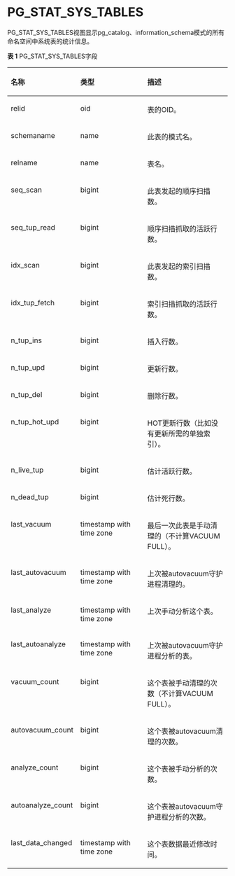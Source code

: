 # PG\_STAT\_SYS\_TABLES<a name="ZH-CN_TOPIC_0242385979"></a>

PG\_STAT\_SYS\_TABLES视图显示pg\_catalog、information\_schema模式的所有命名空间中系统表的统计信息。

**表 1**  PG\_STAT\_SYS\_TABLES字段

<a name="zh-cn_topic_0237122452_zh-cn_topic_0059777944_tb0ad026b12cd46328ad1e268932cc38a"></a>
<table><thead align="left"><tr id="zh-cn_topic_0237122452_zh-cn_topic_0059777944_r82693b0266304d6f93c47feb497147b0"><th class="cellrowborder" valign="top" width="23.03%" id="mcps1.2.4.1.1"><p id="zh-cn_topic_0237122452_zh-cn_topic_0059777944_a1fddbfa2ac2a4331a07e90c281017f47"><a name="zh-cn_topic_0237122452_zh-cn_topic_0059777944_a1fddbfa2ac2a4331a07e90c281017f47"></a><a name="zh-cn_topic_0237122452_zh-cn_topic_0059777944_a1fddbfa2ac2a4331a07e90c281017f47"></a>名称</p>
</th>
<th class="cellrowborder" valign="top" width="33.93%" id="mcps1.2.4.1.2"><p id="zh-cn_topic_0237122452_zh-cn_topic_0059777944_a1ad3a52942f04d3d8cba521d6fdc0f7d"><a name="zh-cn_topic_0237122452_zh-cn_topic_0059777944_a1ad3a52942f04d3d8cba521d6fdc0f7d"></a><a name="zh-cn_topic_0237122452_zh-cn_topic_0059777944_a1ad3a52942f04d3d8cba521d6fdc0f7d"></a>类型</p>
</th>
<th class="cellrowborder" valign="top" width="43.04%" id="mcps1.2.4.1.3"><p id="zh-cn_topic_0237122452_zh-cn_topic_0059777944_acef70f03385240f4b3354ae1f6fb70cf"><a name="zh-cn_topic_0237122452_zh-cn_topic_0059777944_acef70f03385240f4b3354ae1f6fb70cf"></a><a name="zh-cn_topic_0237122452_zh-cn_topic_0059777944_acef70f03385240f4b3354ae1f6fb70cf"></a>描述</p>
</th>
</tr>
</thead>
<tbody><tr id="zh-cn_topic_0237122452_zh-cn_topic_0059777944_r71d48af909434205ad84c8bb884ba0b8"><td class="cellrowborder" valign="top" width="23.03%" headers="mcps1.2.4.1.1 "><p id="zh-cn_topic_0237122452_zh-cn_topic_0059777944_a266d98c968d54f57a7ef840913ec623a"><a name="zh-cn_topic_0237122452_zh-cn_topic_0059777944_a266d98c968d54f57a7ef840913ec623a"></a><a name="zh-cn_topic_0237122452_zh-cn_topic_0059777944_a266d98c968d54f57a7ef840913ec623a"></a>relid</p>
</td>
<td class="cellrowborder" valign="top" width="33.93%" headers="mcps1.2.4.1.2 "><p id="zh-cn_topic_0237122452_zh-cn_topic_0059777944_a29b7cd189bc0489faeefcd53084dfbb4"><a name="zh-cn_topic_0237122452_zh-cn_topic_0059777944_a29b7cd189bc0489faeefcd53084dfbb4"></a><a name="zh-cn_topic_0237122452_zh-cn_topic_0059777944_a29b7cd189bc0489faeefcd53084dfbb4"></a>oid</p>
</td>
<td class="cellrowborder" valign="top" width="43.04%" headers="mcps1.2.4.1.3 "><p id="zh-cn_topic_0237122452_zh-cn_topic_0059777944_a24d35e0e522f4d138ad77e2e9d6b29a0"><a name="zh-cn_topic_0237122452_zh-cn_topic_0059777944_a24d35e0e522f4d138ad77e2e9d6b29a0"></a><a name="zh-cn_topic_0237122452_zh-cn_topic_0059777944_a24d35e0e522f4d138ad77e2e9d6b29a0"></a>表的OID。</p>
</td>
</tr>
<tr id="zh-cn_topic_0237122452_zh-cn_topic_0059777944_r7fa2f7e47b864ed987e67f163d3ff0c1"><td class="cellrowborder" valign="top" width="23.03%" headers="mcps1.2.4.1.1 "><p id="zh-cn_topic_0237122452_zh-cn_topic_0059777944_a3f53e7bcb6a0488b9d7b923976b72de1"><a name="zh-cn_topic_0237122452_zh-cn_topic_0059777944_a3f53e7bcb6a0488b9d7b923976b72de1"></a><a name="zh-cn_topic_0237122452_zh-cn_topic_0059777944_a3f53e7bcb6a0488b9d7b923976b72de1"></a>schemaname</p>
</td>
<td class="cellrowborder" valign="top" width="33.93%" headers="mcps1.2.4.1.2 "><p id="zh-cn_topic_0237122452_zh-cn_topic_0059777944_abc26d6b38a75483593492bbe370b9150"><a name="zh-cn_topic_0237122452_zh-cn_topic_0059777944_abc26d6b38a75483593492bbe370b9150"></a><a name="zh-cn_topic_0237122452_zh-cn_topic_0059777944_abc26d6b38a75483593492bbe370b9150"></a>name</p>
</td>
<td class="cellrowborder" valign="top" width="43.04%" headers="mcps1.2.4.1.3 "><p id="zh-cn_topic_0237122452_zh-cn_topic_0059777944_ab1799c79d0e84f1abac0e575c30cd6e6"><a name="zh-cn_topic_0237122452_zh-cn_topic_0059777944_ab1799c79d0e84f1abac0e575c30cd6e6"></a><a name="zh-cn_topic_0237122452_zh-cn_topic_0059777944_ab1799c79d0e84f1abac0e575c30cd6e6"></a>此表的模式名。</p>
</td>
</tr>
<tr id="zh-cn_topic_0237122452_zh-cn_topic_0059777944_rb19df682a72440379369f232f8024a04"><td class="cellrowborder" valign="top" width="23.03%" headers="mcps1.2.4.1.1 "><p id="zh-cn_topic_0237122452_zh-cn_topic_0059777944_a3a237586cf5340a48e81157ea082127a"><a name="zh-cn_topic_0237122452_zh-cn_topic_0059777944_a3a237586cf5340a48e81157ea082127a"></a><a name="zh-cn_topic_0237122452_zh-cn_topic_0059777944_a3a237586cf5340a48e81157ea082127a"></a>relname</p>
</td>
<td class="cellrowborder" valign="top" width="33.93%" headers="mcps1.2.4.1.2 "><p id="zh-cn_topic_0237122452_zh-cn_topic_0059777944_a5e7fe87c8c714f16b7a77e9f6f820aea"><a name="zh-cn_topic_0237122452_zh-cn_topic_0059777944_a5e7fe87c8c714f16b7a77e9f6f820aea"></a><a name="zh-cn_topic_0237122452_zh-cn_topic_0059777944_a5e7fe87c8c714f16b7a77e9f6f820aea"></a>name</p>
</td>
<td class="cellrowborder" valign="top" width="43.04%" headers="mcps1.2.4.1.3 "><p id="zh-cn_topic_0237122452_zh-cn_topic_0059777944_aae81d3124ca1475b8f6a9b684fcf2d9c"><a name="zh-cn_topic_0237122452_zh-cn_topic_0059777944_aae81d3124ca1475b8f6a9b684fcf2d9c"></a><a name="zh-cn_topic_0237122452_zh-cn_topic_0059777944_aae81d3124ca1475b8f6a9b684fcf2d9c"></a>表名。</p>
</td>
</tr>
<tr id="zh-cn_topic_0237122452_zh-cn_topic_0059777944_rb836e203e596436e9b9e37d75f260224"><td class="cellrowborder" valign="top" width="23.03%" headers="mcps1.2.4.1.1 "><p id="zh-cn_topic_0237122452_zh-cn_topic_0059777944_a4d9d69d3995a4f3ea3d02dbe2ba34bd4"><a name="zh-cn_topic_0237122452_zh-cn_topic_0059777944_a4d9d69d3995a4f3ea3d02dbe2ba34bd4"></a><a name="zh-cn_topic_0237122452_zh-cn_topic_0059777944_a4d9d69d3995a4f3ea3d02dbe2ba34bd4"></a>seq_scan</p>
</td>
<td class="cellrowborder" valign="top" width="33.93%" headers="mcps1.2.4.1.2 "><p id="zh-cn_topic_0237122452_zh-cn_topic_0059777944_ae17c4337d635446d8be8d47a4fcda8a0"><a name="zh-cn_topic_0237122452_zh-cn_topic_0059777944_ae17c4337d635446d8be8d47a4fcda8a0"></a><a name="zh-cn_topic_0237122452_zh-cn_topic_0059777944_ae17c4337d635446d8be8d47a4fcda8a0"></a>bigint</p>
</td>
<td class="cellrowborder" valign="top" width="43.04%" headers="mcps1.2.4.1.3 "><p id="zh-cn_topic_0237122452_zh-cn_topic_0059777944_a8293789e56424fc2a730848620d55c87"><a name="zh-cn_topic_0237122452_zh-cn_topic_0059777944_a8293789e56424fc2a730848620d55c87"></a><a name="zh-cn_topic_0237122452_zh-cn_topic_0059777944_a8293789e56424fc2a730848620d55c87"></a>此表发起的顺序扫描数。</p>
</td>
</tr>
<tr id="zh-cn_topic_0237122452_zh-cn_topic_0059777944_rb11753ef83144fbb8c379bad96ba902b"><td class="cellrowborder" valign="top" width="23.03%" headers="mcps1.2.4.1.1 "><p id="zh-cn_topic_0237122452_zh-cn_topic_0059777944_a9e461b099c614c54bff917beec3bd334"><a name="zh-cn_topic_0237122452_zh-cn_topic_0059777944_a9e461b099c614c54bff917beec3bd334"></a><a name="zh-cn_topic_0237122452_zh-cn_topic_0059777944_a9e461b099c614c54bff917beec3bd334"></a>seq_tup_read</p>
</td>
<td class="cellrowborder" valign="top" width="33.93%" headers="mcps1.2.4.1.2 "><p id="zh-cn_topic_0237122452_zh-cn_topic_0059777944_ac8c0bc7ffb8a48af86dc93d8035a3f74"><a name="zh-cn_topic_0237122452_zh-cn_topic_0059777944_ac8c0bc7ffb8a48af86dc93d8035a3f74"></a><a name="zh-cn_topic_0237122452_zh-cn_topic_0059777944_ac8c0bc7ffb8a48af86dc93d8035a3f74"></a>bigint</p>
</td>
<td class="cellrowborder" valign="top" width="43.04%" headers="mcps1.2.4.1.3 "><p id="zh-cn_topic_0237122452_zh-cn_topic_0059777944_aa8438bd23c084b23be563032f6ff66a5"><a name="zh-cn_topic_0237122452_zh-cn_topic_0059777944_aa8438bd23c084b23be563032f6ff66a5"></a><a name="zh-cn_topic_0237122452_zh-cn_topic_0059777944_aa8438bd23c084b23be563032f6ff66a5"></a>顺序扫描抓取的活跃行数。</p>
</td>
</tr>
<tr id="zh-cn_topic_0237122452_zh-cn_topic_0059777944_r25d11bab61904550a2e7e7398b8aef98"><td class="cellrowborder" valign="top" width="23.03%" headers="mcps1.2.4.1.1 "><p id="zh-cn_topic_0237122452_zh-cn_topic_0059777944_a04d4f99629f04d2f8f0d327327912b63"><a name="zh-cn_topic_0237122452_zh-cn_topic_0059777944_a04d4f99629f04d2f8f0d327327912b63"></a><a name="zh-cn_topic_0237122452_zh-cn_topic_0059777944_a04d4f99629f04d2f8f0d327327912b63"></a>idx_scan</p>
</td>
<td class="cellrowborder" valign="top" width="33.93%" headers="mcps1.2.4.1.2 "><p id="zh-cn_topic_0237122452_zh-cn_topic_0059777944_ac87e8f2fb25e4a4eb2006609a8153e71"><a name="zh-cn_topic_0237122452_zh-cn_topic_0059777944_ac87e8f2fb25e4a4eb2006609a8153e71"></a><a name="zh-cn_topic_0237122452_zh-cn_topic_0059777944_ac87e8f2fb25e4a4eb2006609a8153e71"></a>bigint</p>
</td>
<td class="cellrowborder" valign="top" width="43.04%" headers="mcps1.2.4.1.3 "><p id="zh-cn_topic_0237122452_zh-cn_topic_0059777944_aecbb6b641406436cbc03d042049da935"><a name="zh-cn_topic_0237122452_zh-cn_topic_0059777944_aecbb6b641406436cbc03d042049da935"></a><a name="zh-cn_topic_0237122452_zh-cn_topic_0059777944_aecbb6b641406436cbc03d042049da935"></a>此表发起的索引扫描数。</p>
</td>
</tr>
<tr id="zh-cn_topic_0237122452_zh-cn_topic_0059777944_r425fe6b3b0de46a899b153552c829be8"><td class="cellrowborder" valign="top" width="23.03%" headers="mcps1.2.4.1.1 "><p id="zh-cn_topic_0237122452_zh-cn_topic_0059777944_aebfd641ddae84ec993fc4ce8442f208e"><a name="zh-cn_topic_0237122452_zh-cn_topic_0059777944_aebfd641ddae84ec993fc4ce8442f208e"></a><a name="zh-cn_topic_0237122452_zh-cn_topic_0059777944_aebfd641ddae84ec993fc4ce8442f208e"></a>idx_tup_fetch</p>
</td>
<td class="cellrowborder" valign="top" width="33.93%" headers="mcps1.2.4.1.2 "><p id="zh-cn_topic_0237122452_zh-cn_topic_0059777944_ab5158d946eec4c85b9325868fb906999"><a name="zh-cn_topic_0237122452_zh-cn_topic_0059777944_ab5158d946eec4c85b9325868fb906999"></a><a name="zh-cn_topic_0237122452_zh-cn_topic_0059777944_ab5158d946eec4c85b9325868fb906999"></a>bigint</p>
</td>
<td class="cellrowborder" valign="top" width="43.04%" headers="mcps1.2.4.1.3 "><p id="zh-cn_topic_0237122452_zh-cn_topic_0059777944_a637a963842544c99bb65a6ff36d70aba"><a name="zh-cn_topic_0237122452_zh-cn_topic_0059777944_a637a963842544c99bb65a6ff36d70aba"></a><a name="zh-cn_topic_0237122452_zh-cn_topic_0059777944_a637a963842544c99bb65a6ff36d70aba"></a>索引扫描抓取的活跃行数。</p>
</td>
</tr>
<tr id="zh-cn_topic_0237122452_zh-cn_topic_0059777944_r422e2bfbfdfe4e8089dee473267d5cb2"><td class="cellrowborder" valign="top" width="23.03%" headers="mcps1.2.4.1.1 "><p id="zh-cn_topic_0237122452_zh-cn_topic_0059777944_a5e6eab5c8d0c4a809fc13f537461cc7b"><a name="zh-cn_topic_0237122452_zh-cn_topic_0059777944_a5e6eab5c8d0c4a809fc13f537461cc7b"></a><a name="zh-cn_topic_0237122452_zh-cn_topic_0059777944_a5e6eab5c8d0c4a809fc13f537461cc7b"></a>n_tup_ins</p>
</td>
<td class="cellrowborder" valign="top" width="33.93%" headers="mcps1.2.4.1.2 "><p id="zh-cn_topic_0237122452_zh-cn_topic_0059777944_a9aac495291c74baaabcbf047aa0f60cd"><a name="zh-cn_topic_0237122452_zh-cn_topic_0059777944_a9aac495291c74baaabcbf047aa0f60cd"></a><a name="zh-cn_topic_0237122452_zh-cn_topic_0059777944_a9aac495291c74baaabcbf047aa0f60cd"></a>bigint</p>
</td>
<td class="cellrowborder" valign="top" width="43.04%" headers="mcps1.2.4.1.3 "><p id="zh-cn_topic_0237122452_zh-cn_topic_0059777944_a667be5a354e14b1ab399cdc8e80e1ee2"><a name="zh-cn_topic_0237122452_zh-cn_topic_0059777944_a667be5a354e14b1ab399cdc8e80e1ee2"></a><a name="zh-cn_topic_0237122452_zh-cn_topic_0059777944_a667be5a354e14b1ab399cdc8e80e1ee2"></a>插入行数。</p>
</td>
</tr>
<tr id="zh-cn_topic_0237122452_zh-cn_topic_0059777944_r5a5e6bbb09524845b6017b2ac3ff52ff"><td class="cellrowborder" valign="top" width="23.03%" headers="mcps1.2.4.1.1 "><p id="zh-cn_topic_0237122452_zh-cn_topic_0059777944_a908d6710b15a435ab996e9fbe271c86b"><a name="zh-cn_topic_0237122452_zh-cn_topic_0059777944_a908d6710b15a435ab996e9fbe271c86b"></a><a name="zh-cn_topic_0237122452_zh-cn_topic_0059777944_a908d6710b15a435ab996e9fbe271c86b"></a>n_tup_upd</p>
</td>
<td class="cellrowborder" valign="top" width="33.93%" headers="mcps1.2.4.1.2 "><p id="zh-cn_topic_0237122452_zh-cn_topic_0059777944_a3463750cab23434cb9c2feda0c8f50be"><a name="zh-cn_topic_0237122452_zh-cn_topic_0059777944_a3463750cab23434cb9c2feda0c8f50be"></a><a name="zh-cn_topic_0237122452_zh-cn_topic_0059777944_a3463750cab23434cb9c2feda0c8f50be"></a>bigint</p>
</td>
<td class="cellrowborder" valign="top" width="43.04%" headers="mcps1.2.4.1.3 "><p id="zh-cn_topic_0237122452_zh-cn_topic_0059777944_a3be83789c0d146fdab782c6e25cd839a"><a name="zh-cn_topic_0237122452_zh-cn_topic_0059777944_a3be83789c0d146fdab782c6e25cd839a"></a><a name="zh-cn_topic_0237122452_zh-cn_topic_0059777944_a3be83789c0d146fdab782c6e25cd839a"></a>更新行数。</p>
</td>
</tr>
<tr id="zh-cn_topic_0237122452_zh-cn_topic_0059777944_rc392fc325d824d9db70ce2dc72b9a6f9"><td class="cellrowborder" valign="top" width="23.03%" headers="mcps1.2.4.1.1 "><p id="zh-cn_topic_0237122452_zh-cn_topic_0059777944_a1749f7632e2d4e4599717a20c036719d"><a name="zh-cn_topic_0237122452_zh-cn_topic_0059777944_a1749f7632e2d4e4599717a20c036719d"></a><a name="zh-cn_topic_0237122452_zh-cn_topic_0059777944_a1749f7632e2d4e4599717a20c036719d"></a>n_tup_del</p>
</td>
<td class="cellrowborder" valign="top" width="33.93%" headers="mcps1.2.4.1.2 "><p id="zh-cn_topic_0237122452_zh-cn_topic_0059777944_ad386dc6b4c194373b4e830aac3ab6c24"><a name="zh-cn_topic_0237122452_zh-cn_topic_0059777944_ad386dc6b4c194373b4e830aac3ab6c24"></a><a name="zh-cn_topic_0237122452_zh-cn_topic_0059777944_ad386dc6b4c194373b4e830aac3ab6c24"></a>bigint</p>
</td>
<td class="cellrowborder" valign="top" width="43.04%" headers="mcps1.2.4.1.3 "><p id="zh-cn_topic_0237122452_zh-cn_topic_0059777944_afe16085394af4112a9e5d8a4890bc671"><a name="zh-cn_topic_0237122452_zh-cn_topic_0059777944_afe16085394af4112a9e5d8a4890bc671"></a><a name="zh-cn_topic_0237122452_zh-cn_topic_0059777944_afe16085394af4112a9e5d8a4890bc671"></a>删除行数。</p>
</td>
</tr>
<tr id="zh-cn_topic_0237122452_zh-cn_topic_0059777944_r3fdc1ce64acf4dd5a9984bb0cc940957"><td class="cellrowborder" valign="top" width="23.03%" headers="mcps1.2.4.1.1 "><p id="zh-cn_topic_0237122452_zh-cn_topic_0059777944_ab14bb976914247448c57d689a528a104"><a name="zh-cn_topic_0237122452_zh-cn_topic_0059777944_ab14bb976914247448c57d689a528a104"></a><a name="zh-cn_topic_0237122452_zh-cn_topic_0059777944_ab14bb976914247448c57d689a528a104"></a>n_tup_hot_upd</p>
</td>
<td class="cellrowborder" valign="top" width="33.93%" headers="mcps1.2.4.1.2 "><p id="zh-cn_topic_0237122452_zh-cn_topic_0059777944_a1db854c9cd914a428cd78b977027de50"><a name="zh-cn_topic_0237122452_zh-cn_topic_0059777944_a1db854c9cd914a428cd78b977027de50"></a><a name="zh-cn_topic_0237122452_zh-cn_topic_0059777944_a1db854c9cd914a428cd78b977027de50"></a>bigint</p>
</td>
<td class="cellrowborder" valign="top" width="43.04%" headers="mcps1.2.4.1.3 "><p id="zh-cn_topic_0237122452_zh-cn_topic_0059777944_aa7b875292a404df597cb3ca488f851e3"><a name="zh-cn_topic_0237122452_zh-cn_topic_0059777944_aa7b875292a404df597cb3ca488f851e3"></a><a name="zh-cn_topic_0237122452_zh-cn_topic_0059777944_aa7b875292a404df597cb3ca488f851e3"></a>HOT更新行数（比如没有更新所需的单独索引）。</p>
</td>
</tr>
<tr id="zh-cn_topic_0237122452_zh-cn_topic_0059777944_rfdca496aaae547f8b916f4164bbfc5b7"><td class="cellrowborder" valign="top" width="23.03%" headers="mcps1.2.4.1.1 "><p id="zh-cn_topic_0237122452_zh-cn_topic_0059777944_a3aea8a42040b43daae398f11088268b4"><a name="zh-cn_topic_0237122452_zh-cn_topic_0059777944_a3aea8a42040b43daae398f11088268b4"></a><a name="zh-cn_topic_0237122452_zh-cn_topic_0059777944_a3aea8a42040b43daae398f11088268b4"></a>n_live_tup</p>
</td>
<td class="cellrowborder" valign="top" width="33.93%" headers="mcps1.2.4.1.2 "><p id="zh-cn_topic_0237122452_zh-cn_topic_0059777944_ae6540723eb1543dc8e38dfaa6ab74215"><a name="zh-cn_topic_0237122452_zh-cn_topic_0059777944_ae6540723eb1543dc8e38dfaa6ab74215"></a><a name="zh-cn_topic_0237122452_zh-cn_topic_0059777944_ae6540723eb1543dc8e38dfaa6ab74215"></a>bigint</p>
</td>
<td class="cellrowborder" valign="top" width="43.04%" headers="mcps1.2.4.1.3 "><p id="zh-cn_topic_0237122452_zh-cn_topic_0059777944_abfb7a9716afb411c8c4ea71509aedd1a"><a name="zh-cn_topic_0237122452_zh-cn_topic_0059777944_abfb7a9716afb411c8c4ea71509aedd1a"></a><a name="zh-cn_topic_0237122452_zh-cn_topic_0059777944_abfb7a9716afb411c8c4ea71509aedd1a"></a>估计活跃行数。</p>
</td>
</tr>
<tr id="zh-cn_topic_0237122452_zh-cn_topic_0059777944_r499812024ed84253983693257516fd4e"><td class="cellrowborder" valign="top" width="23.03%" headers="mcps1.2.4.1.1 "><p id="zh-cn_topic_0237122452_zh-cn_topic_0059777944_a839947c70727430e8bd902653648dace"><a name="zh-cn_topic_0237122452_zh-cn_topic_0059777944_a839947c70727430e8bd902653648dace"></a><a name="zh-cn_topic_0237122452_zh-cn_topic_0059777944_a839947c70727430e8bd902653648dace"></a>n_dead_tup</p>
</td>
<td class="cellrowborder" valign="top" width="33.93%" headers="mcps1.2.4.1.2 "><p id="zh-cn_topic_0237122452_zh-cn_topic_0059777944_a0b7ab54f0aea45d0bb6dc49a5e17acc2"><a name="zh-cn_topic_0237122452_zh-cn_topic_0059777944_a0b7ab54f0aea45d0bb6dc49a5e17acc2"></a><a name="zh-cn_topic_0237122452_zh-cn_topic_0059777944_a0b7ab54f0aea45d0bb6dc49a5e17acc2"></a>bigint</p>
</td>
<td class="cellrowborder" valign="top" width="43.04%" headers="mcps1.2.4.1.3 "><p id="zh-cn_topic_0237122452_zh-cn_topic_0059777944_a321143e742f24c7d96b289b85ef83ffc"><a name="zh-cn_topic_0237122452_zh-cn_topic_0059777944_a321143e742f24c7d96b289b85ef83ffc"></a><a name="zh-cn_topic_0237122452_zh-cn_topic_0059777944_a321143e742f24c7d96b289b85ef83ffc"></a>估计死行数。</p>
</td>
</tr>
<tr id="zh-cn_topic_0237122452_zh-cn_topic_0059777944_r43095aec03b8483794b0bae4136b042e"><td class="cellrowborder" valign="top" width="23.03%" headers="mcps1.2.4.1.1 "><p id="zh-cn_topic_0237122452_zh-cn_topic_0059777944_aee420c4ba9714cb7816848fba798e9e4"><a name="zh-cn_topic_0237122452_zh-cn_topic_0059777944_aee420c4ba9714cb7816848fba798e9e4"></a><a name="zh-cn_topic_0237122452_zh-cn_topic_0059777944_aee420c4ba9714cb7816848fba798e9e4"></a>last_vacuum</p>
</td>
<td class="cellrowborder" valign="top" width="33.93%" headers="mcps1.2.4.1.2 "><p id="zh-cn_topic_0237122452_zh-cn_topic_0059777944_a22661513e8754fed8d63f9772072db58"><a name="zh-cn_topic_0237122452_zh-cn_topic_0059777944_a22661513e8754fed8d63f9772072db58"></a><a name="zh-cn_topic_0237122452_zh-cn_topic_0059777944_a22661513e8754fed8d63f9772072db58"></a>timestamp with time zone</p>
</td>
<td class="cellrowborder" valign="top" width="43.04%" headers="mcps1.2.4.1.3 "><p id="zh-cn_topic_0237122452_zh-cn_topic_0059777944_a0515be8504914453a8457a32ab1c615c"><a name="zh-cn_topic_0237122452_zh-cn_topic_0059777944_a0515be8504914453a8457a32ab1c615c"></a><a name="zh-cn_topic_0237122452_zh-cn_topic_0059777944_a0515be8504914453a8457a32ab1c615c"></a>最后一次此表是手动清理的（不计算VACUUM FULL）。</p>
</td>
</tr>
<tr id="zh-cn_topic_0237122452_zh-cn_topic_0059777944_rcd13a7d67c324194b91944fcdfc391ff"><td class="cellrowborder" valign="top" width="23.03%" headers="mcps1.2.4.1.1 "><p id="zh-cn_topic_0237122452_zh-cn_topic_0059777944_a7345e79c0d7842f2b6fd723d1aebe48b"><a name="zh-cn_topic_0237122452_zh-cn_topic_0059777944_a7345e79c0d7842f2b6fd723d1aebe48b"></a><a name="zh-cn_topic_0237122452_zh-cn_topic_0059777944_a7345e79c0d7842f2b6fd723d1aebe48b"></a>last_autovacuum</p>
</td>
<td class="cellrowborder" valign="top" width="33.93%" headers="mcps1.2.4.1.2 "><p id="zh-cn_topic_0237122452_zh-cn_topic_0059777944_adde8d18d733546ad83521eae9ff33864"><a name="zh-cn_topic_0237122452_zh-cn_topic_0059777944_adde8d18d733546ad83521eae9ff33864"></a><a name="zh-cn_topic_0237122452_zh-cn_topic_0059777944_adde8d18d733546ad83521eae9ff33864"></a>timestamp with time zone</p>
</td>
<td class="cellrowborder" valign="top" width="43.04%" headers="mcps1.2.4.1.3 "><p id="zh-cn_topic_0237122452_zh-cn_topic_0059777944_a364218db520743279f98f024a4fd87f9"><a name="zh-cn_topic_0237122452_zh-cn_topic_0059777944_a364218db520743279f98f024a4fd87f9"></a><a name="zh-cn_topic_0237122452_zh-cn_topic_0059777944_a364218db520743279f98f024a4fd87f9"></a>上次被autovacuum守护进程清理的。</p>
</td>
</tr>
<tr id="zh-cn_topic_0237122452_zh-cn_topic_0059777944_rc273d0d2266443d9acf9a1ff6fbcbfc7"><td class="cellrowborder" valign="top" width="23.03%" headers="mcps1.2.4.1.1 "><p id="zh-cn_topic_0237122452_zh-cn_topic_0059777944_adbe53523ceec40ee94aeae93584ed039"><a name="zh-cn_topic_0237122452_zh-cn_topic_0059777944_adbe53523ceec40ee94aeae93584ed039"></a><a name="zh-cn_topic_0237122452_zh-cn_topic_0059777944_adbe53523ceec40ee94aeae93584ed039"></a>last_analyze</p>
</td>
<td class="cellrowborder" valign="top" width="33.93%" headers="mcps1.2.4.1.2 "><p id="zh-cn_topic_0237122452_zh-cn_topic_0059777944_afa3486d88f0c4e52b2e7a4446c512b26"><a name="zh-cn_topic_0237122452_zh-cn_topic_0059777944_afa3486d88f0c4e52b2e7a4446c512b26"></a><a name="zh-cn_topic_0237122452_zh-cn_topic_0059777944_afa3486d88f0c4e52b2e7a4446c512b26"></a>timestamp with time zone</p>
</td>
<td class="cellrowborder" valign="top" width="43.04%" headers="mcps1.2.4.1.3 "><p id="zh-cn_topic_0237122452_zh-cn_topic_0059777944_a3d97296f7b3341bc940deead5bb5b881"><a name="zh-cn_topic_0237122452_zh-cn_topic_0059777944_a3d97296f7b3341bc940deead5bb5b881"></a><a name="zh-cn_topic_0237122452_zh-cn_topic_0059777944_a3d97296f7b3341bc940deead5bb5b881"></a>上次手动分析这个表。</p>
</td>
</tr>
<tr id="zh-cn_topic_0237122452_zh-cn_topic_0059777944_r3ad6aa70c9e1423fbaa32eb2e57fe5b0"><td class="cellrowborder" valign="top" width="23.03%" headers="mcps1.2.4.1.1 "><p id="zh-cn_topic_0237122452_zh-cn_topic_0059777944_a5875778c480b4264af86262c20480f52"><a name="zh-cn_topic_0237122452_zh-cn_topic_0059777944_a5875778c480b4264af86262c20480f52"></a><a name="zh-cn_topic_0237122452_zh-cn_topic_0059777944_a5875778c480b4264af86262c20480f52"></a>last_autoanalyze</p>
</td>
<td class="cellrowborder" valign="top" width="33.93%" headers="mcps1.2.4.1.2 "><p id="zh-cn_topic_0237122452_zh-cn_topic_0059777944_aaafddc55c639416d873f3a33f62c5400"><a name="zh-cn_topic_0237122452_zh-cn_topic_0059777944_aaafddc55c639416d873f3a33f62c5400"></a><a name="zh-cn_topic_0237122452_zh-cn_topic_0059777944_aaafddc55c639416d873f3a33f62c5400"></a>timestamp with time zone</p>
</td>
<td class="cellrowborder" valign="top" width="43.04%" headers="mcps1.2.4.1.3 "><p id="zh-cn_topic_0237122452_zh-cn_topic_0059777944_a1c0479ca0f6243f8840102dda7f512fb"><a name="zh-cn_topic_0237122452_zh-cn_topic_0059777944_a1c0479ca0f6243f8840102dda7f512fb"></a><a name="zh-cn_topic_0237122452_zh-cn_topic_0059777944_a1c0479ca0f6243f8840102dda7f512fb"></a>上次被autovacuum守护进程分析的表。</p>
</td>
</tr>
<tr id="zh-cn_topic_0237122452_zh-cn_topic_0059777944_re654bf5b88c3432f90f5508be29abcde"><td class="cellrowborder" valign="top" width="23.03%" headers="mcps1.2.4.1.1 "><p id="zh-cn_topic_0237122452_zh-cn_topic_0059777944_a04adc251889a4664b7e550e9ea33b045"><a name="zh-cn_topic_0237122452_zh-cn_topic_0059777944_a04adc251889a4664b7e550e9ea33b045"></a><a name="zh-cn_topic_0237122452_zh-cn_topic_0059777944_a04adc251889a4664b7e550e9ea33b045"></a>vacuum_count</p>
</td>
<td class="cellrowborder" valign="top" width="33.93%" headers="mcps1.2.4.1.2 "><p id="zh-cn_topic_0237122452_zh-cn_topic_0059777944_a18882bd4ce8f44bd8a66917637d30b1f"><a name="zh-cn_topic_0237122452_zh-cn_topic_0059777944_a18882bd4ce8f44bd8a66917637d30b1f"></a><a name="zh-cn_topic_0237122452_zh-cn_topic_0059777944_a18882bd4ce8f44bd8a66917637d30b1f"></a>bigint</p>
</td>
<td class="cellrowborder" valign="top" width="43.04%" headers="mcps1.2.4.1.3 "><p id="zh-cn_topic_0237122452_zh-cn_topic_0059777944_aeea858de317a429289654edfd0e56b0b"><a name="zh-cn_topic_0237122452_zh-cn_topic_0059777944_aeea858de317a429289654edfd0e56b0b"></a><a name="zh-cn_topic_0237122452_zh-cn_topic_0059777944_aeea858de317a429289654edfd0e56b0b"></a>这个表被手动清理的次数（不计算VACUUM FULL）。</p>
</td>
</tr>
<tr id="zh-cn_topic_0237122452_zh-cn_topic_0059777944_r94a9f6b8628a4ab2a2ad4fcc4f817b25"><td class="cellrowborder" valign="top" width="23.03%" headers="mcps1.2.4.1.1 "><p id="zh-cn_topic_0237122452_zh-cn_topic_0059777944_ac280fff5f97e4dc8bee03c9d0ac8caae"><a name="zh-cn_topic_0237122452_zh-cn_topic_0059777944_ac280fff5f97e4dc8bee03c9d0ac8caae"></a><a name="zh-cn_topic_0237122452_zh-cn_topic_0059777944_ac280fff5f97e4dc8bee03c9d0ac8caae"></a>autovacuum_count</p>
</td>
<td class="cellrowborder" valign="top" width="33.93%" headers="mcps1.2.4.1.2 "><p id="zh-cn_topic_0237122452_zh-cn_topic_0059777944_a0313a2216df3426fadf643f020a79529"><a name="zh-cn_topic_0237122452_zh-cn_topic_0059777944_a0313a2216df3426fadf643f020a79529"></a><a name="zh-cn_topic_0237122452_zh-cn_topic_0059777944_a0313a2216df3426fadf643f020a79529"></a>bigint</p>
</td>
<td class="cellrowborder" valign="top" width="43.04%" headers="mcps1.2.4.1.3 "><p id="zh-cn_topic_0237122452_zh-cn_topic_0059777944_a1ccea807e02344e082c4d8342309c7e2"><a name="zh-cn_topic_0237122452_zh-cn_topic_0059777944_a1ccea807e02344e082c4d8342309c7e2"></a><a name="zh-cn_topic_0237122452_zh-cn_topic_0059777944_a1ccea807e02344e082c4d8342309c7e2"></a>这个表被autovacuum清理的次数。</p>
</td>
</tr>
<tr id="zh-cn_topic_0237122452_zh-cn_topic_0059777944_r9188c00c7eed47f8a9d58b7c56c3cf83"><td class="cellrowborder" valign="top" width="23.03%" headers="mcps1.2.4.1.1 "><p id="zh-cn_topic_0237122452_zh-cn_topic_0059777944_a03974ed7a0a7464cbcae7d546d05531d"><a name="zh-cn_topic_0237122452_zh-cn_topic_0059777944_a03974ed7a0a7464cbcae7d546d05531d"></a><a name="zh-cn_topic_0237122452_zh-cn_topic_0059777944_a03974ed7a0a7464cbcae7d546d05531d"></a>analyze_count</p>
</td>
<td class="cellrowborder" valign="top" width="33.93%" headers="mcps1.2.4.1.2 "><p id="zh-cn_topic_0237122452_zh-cn_topic_0059777944_aa3d80a1e00d64e17b9303c0cc4811925"><a name="zh-cn_topic_0237122452_zh-cn_topic_0059777944_aa3d80a1e00d64e17b9303c0cc4811925"></a><a name="zh-cn_topic_0237122452_zh-cn_topic_0059777944_aa3d80a1e00d64e17b9303c0cc4811925"></a>bigint</p>
</td>
<td class="cellrowborder" valign="top" width="43.04%" headers="mcps1.2.4.1.3 "><p id="zh-cn_topic_0237122452_zh-cn_topic_0059777944_aeac2be5d9778499bb9f94f3fc0f13944"><a name="zh-cn_topic_0237122452_zh-cn_topic_0059777944_aeac2be5d9778499bb9f94f3fc0f13944"></a><a name="zh-cn_topic_0237122452_zh-cn_topic_0059777944_aeac2be5d9778499bb9f94f3fc0f13944"></a>这个表被手动分析的次数。</p>
</td>
</tr>
<tr id="zh-cn_topic_0237122452_zh-cn_topic_0059777944_r207845dc5f18496dbb01cd3c67be81fb"><td class="cellrowborder" valign="top" width="23.03%" headers="mcps1.2.4.1.1 "><p id="zh-cn_topic_0237122452_zh-cn_topic_0059777944_ab6dfaf58a2c446bdb1118f4309fa3141"><a name="zh-cn_topic_0237122452_zh-cn_topic_0059777944_ab6dfaf58a2c446bdb1118f4309fa3141"></a><a name="zh-cn_topic_0237122452_zh-cn_topic_0059777944_ab6dfaf58a2c446bdb1118f4309fa3141"></a>autoanalyze_count</p>
</td>
<td class="cellrowborder" valign="top" width="33.93%" headers="mcps1.2.4.1.2 "><p id="zh-cn_topic_0237122452_zh-cn_topic_0059777944_af377dab002a14fffa8565f3f14b89833"><a name="zh-cn_topic_0237122452_zh-cn_topic_0059777944_af377dab002a14fffa8565f3f14b89833"></a><a name="zh-cn_topic_0237122452_zh-cn_topic_0059777944_af377dab002a14fffa8565f3f14b89833"></a>bigint</p>
</td>
<td class="cellrowborder" valign="top" width="43.04%" headers="mcps1.2.4.1.3 "><p id="zh-cn_topic_0237122452_zh-cn_topic_0059777944_a1d25db802e42442a8f3ecac1242a4b39"><a name="zh-cn_topic_0237122452_zh-cn_topic_0059777944_a1d25db802e42442a8f3ecac1242a4b39"></a><a name="zh-cn_topic_0237122452_zh-cn_topic_0059777944_a1d25db802e42442a8f3ecac1242a4b39"></a>这个表被autovacuum守护进程分析的次数。</p>
</td>
</tr>
<tr id="zh-cn_topic_0237122452_row131870816218"><td class="cellrowborder" valign="top" width="23.03%" headers="mcps1.2.4.1.1 "><p id="zh-cn_topic_0237122452_p718818892119"><a name="zh-cn_topic_0237122452_p718818892119"></a><a name="zh-cn_topic_0237122452_p718818892119"></a>last_data_changed</p>
</td>
<td class="cellrowborder" valign="top" width="33.93%" headers="mcps1.2.4.1.2 "><p id="zh-cn_topic_0237122452_p1018813802116"><a name="zh-cn_topic_0237122452_p1018813802116"></a><a name="zh-cn_topic_0237122452_p1018813802116"></a>timestamp with time zone</p>
</td>
<td class="cellrowborder" valign="top" width="43.04%" headers="mcps1.2.4.1.3 "><p id="zh-cn_topic_0237122452_p718819842118"><a name="zh-cn_topic_0237122452_p718819842118"></a><a name="zh-cn_topic_0237122452_p718819842118"></a>这个表数据最近修改时间。</p>
</td>
</tr>
</tbody>
</table>

